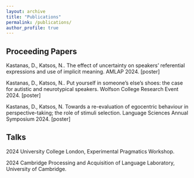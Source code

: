 ```yaml
---
layout: archive
title: "Publications"
permalink: /publications/
author_profile: true
---
```


## Proceeding Papers

Kastanas, D., Katsos, N.. The effect of uncertainty on speakers’ referential expressions and use of implicit meaning.
AMLAP 2024. [poster]

Kastanas, D., Katsos, N.. Put yourself in someone’s else’s shoes: the case for autistic and neurotypical speakers.
Wolfson College Research Event 2024. [poster]

Kastanas, D., Katsos, N. Towards a re-evaluation of egocentric behaviour in perspective-taking; the role of stimuli
selection. Language Sciences Annual Symposium 2024. [poster]

## Talks

2024 University College London, Experimental Pragmatics Workshop.

2024 Cambridge Processing and Acquisition of Language Laboratory, University of Cambridge.
